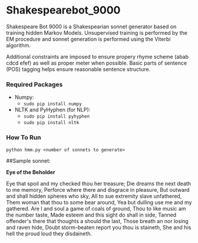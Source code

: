 # Shakespearebot_9000

Shakespeare Bot 9000 is a Shakespearian sonnet generator based on training hidden Markov Models. Unsupervised training is performed by the EM procedure and sonnet generation is performed using the Viterbi algorithm.

Additional constraints are imposed to ensure propery rhyme scheme (abab cdcd efef) as well as proper meter when possible. Basic parts of sentence (POS) tagging helps ensure reasonable sentence structure.

### Required Packages

- Numpy:
  - `sudo pip install numpy`
- NLTK and PyHyphen (for NLP):
  - `sudo pip install pyhyphen`
  - `sudo pip install nltk`

### How To Run

`python hmm.py <number of sonnets to generate>`

##Sample sonnet:

**Eye of the Beholder**

Eye that spoil and my checked thou her treasure;
Die dreams the next death to me memory,
Perforce where there and disgrace in pleasure,
But outward and shall hidden spheres who sky,
All to sue extremity slave unfathered,
Them woman that thou to some bear around,
Yea but dulling use me and my gathered.
Are I and soul a game of coals of ground,
Thou to like music am the number taste,
Made esteem and this sight do shall in side,
Tanned offender's there that thoughts a should the last,
Those breath an nor losing and raven hide,
     Doubt storm-beaten report you thou is staineth,
     She and his hell the proud loud they disdaineth.
